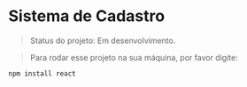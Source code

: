 # Sistema de Cadastro

>Status do projeto: Em desenvolvimento.

>Para rodar esse projeto na sua máquina, por favor digite:

`npm install react`
